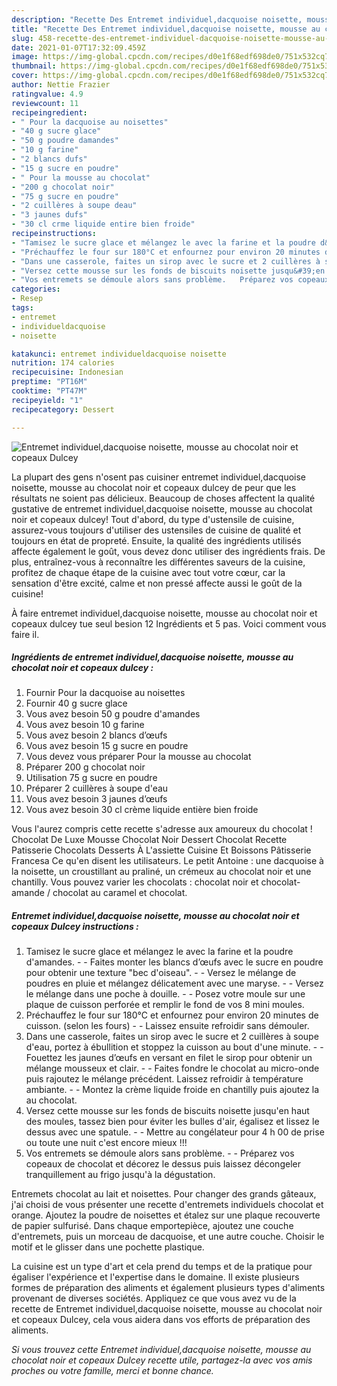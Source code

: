 ```yaml
---
description: "Recette Des Entremet individuel,dacquoise noisette, mousse au chocolat noir et copeaux Dulcey"
title: "Recette Des Entremet individuel,dacquoise noisette, mousse au chocolat noir et copeaux Dulcey"
slug: 458-recette-des-entremet-individuel-dacquoise-noisette-mousse-au-chocolat-noir-et-copeaux-dulcey
date: 2021-01-07T17:32:09.459Z
image: https://img-global.cpcdn.com/recipes/d0e1f68edf698de0/751x532cq70/entremet-individueldacquoise-noisette-mousse-au-chocolat-noir-et-copeaux-dulcey-photo-principale-de-la-recette.jpg
thumbnail: https://img-global.cpcdn.com/recipes/d0e1f68edf698de0/751x532cq70/entremet-individueldacquoise-noisette-mousse-au-chocolat-noir-et-copeaux-dulcey-photo-principale-de-la-recette.jpg
cover: https://img-global.cpcdn.com/recipes/d0e1f68edf698de0/751x532cq70/entremet-individueldacquoise-noisette-mousse-au-chocolat-noir-et-copeaux-dulcey-photo-principale-de-la-recette.jpg
author: Nettie Frazier
ratingvalue: 4.9
reviewcount: 11
recipeingredient:
- " Pour la dacquoise au noisettes"
- "40 g sucre glace"
- "50 g poudre damandes"
- "10 g farine"
- "2 blancs dufs"
- "15 g sucre en poudre"
- " Pour la mousse au chocolat"
- "200 g chocolat noir"
- "75 g sucre en poudre"
- "2 cuillères à soupe deau"
- "3 jaunes dufs"
- "30 cl crme liquide entire bien froide"
recipeinstructions:
- "Tamisez le sucre glace et mélangez le avec la farine et la poudre d&#39;amandes.  Faites monter les blancs d’œufs avec le sucre en poudre pour obtenir une texture &#34;bec d&#39;oiseau&#34;.  Versez le mélange de poudres en pluie et mélangez délicatement avec une maryse.  Versez le mélange dans une poche à douille.  Posez votre moule sur une plaque de cuisson perforée et remplir le fond de vos 8 mini moules."
- "Préchauffez le four sur 180°C et enfournez pour environ 20 minutes de cuisson. (selon les fours)  Laissez ensuite refroidir sans démouler."
- "Dans une casserole, faites un sirop avec le sucre et 2 cuillères à soupe d&#39;eau, portez à ébullition et stoppez la cuisson au bout d&#39;une minute.  Fouettez les jaunes d’œufs en versant en filet le sirop pour obtenir un mélange mousseux et clair.  Faites fondre le chocolat au micro-onde puis rajoutez le mélange précédent. Laissez refroidir à température ambiante.  Montez la crème liquide froide en chantilly puis ajoutez la au chocolat."
- "Versez cette mousse sur les fonds de biscuits noisette jusqu&#39;en haut des moules, tassez bien pour éviter les bulles d&#39;air, égalisez et lissez le dessus avec une spatule.  Mettre au congélateur pour 4 h 00 de prise ou toute une nuit c&#39;est encore mieux !!!"
- "Vos entremets se démoule alors sans problème.   Préparez vos copeaux de chocolat et décorez le dessus puis laissez décongeler tranquillement au frigo jusqu&#39;à la dégustation."
categories:
- Resep
tags:
- entremet
- individueldacquoise
- noisette

katakunci: entremet individueldacquoise noisette 
nutrition: 174 calories
recipecuisine: Indonesian
preptime: "PT16M"
cooktime: "PT47M"
recipeyield: "1"
recipecategory: Dessert

---
```



![Entremet individuel,dacquoise noisette, mousse au chocolat noir et copeaux Dulcey](https://img-global.cpcdn.com/recipes/d0e1f68edf698de0/751x532cq70/entremet-individueldacquoise-noisette-mousse-au-chocolat-noir-et-copeaux-dulcey-photo-principale-de-la-recette.jpg)

La plupart des gens n'osent pas cuisiner entremet individuel,dacquoise noisette, mousse au chocolat noir et copeaux dulcey de peur que les résultats ne soient pas délicieux. Beaucoup de choses affectent la qualité gustative de entremet individuel,dacquoise noisette, mousse au chocolat noir et copeaux dulcey! Tout d'abord, du type d'ustensile de cuisine, assurez-vous toujours d'utiliser des ustensiles de cuisine de qualité et toujours en état de propreté. Ensuite, la qualité des ingrédients utilisés affecte également le goût, vous devez donc utiliser des ingrédients frais. De plus, entraînez-vous à reconnaître les différentes saveurs de la cuisine, profitez de chaque étape de la cuisine avec tout votre cœur, car la sensation d'être excité, calme et non pressé affecte aussi le goût de la cuisine!

<!--inarticleads1-->

À faire entremet individuel,dacquoise noisette, mousse au chocolat noir et copeaux dulcey tue seul besion 12 Ingrédients et 5 pas. Voici comment vous faire il.

##### Ingrédients de entremet individuel,dacquoise noisette, mousse au chocolat noir et copeaux dulcey :

1. Fournir  Pour la dacquoise au noisettes
1. Fournir 40 g sucre glace
1. Vous avez besoin 50 g poudre d&#39;amandes
1. Vous avez besoin 10 g farine
1. Vous avez besoin 2 blancs d’œufs
1. Vous avez besoin 15 g sucre en poudre
1. Vous devez vous préparer  Pour la mousse au chocolat
1. Préparer 200 g chocolat noir
1. Utilisation 75 g sucre en poudre
1. Préparer 2 cuillères à soupe d&#39;eau
1. Vous avez besoin 3 jaunes d’œufs
1. Vous avez besoin 30 cl crème liquide entière bien froide


Vous l&#39;aurez compris cette recette s&#39;adresse aux amoureux du chocolat ! Chocolat De Luxe Mousse Chocolat Noir Dessert Chocolat Recette Patisserie Chocolats Desserts À L&#39;assiette Cuisine Et Boissons Pâtisserie Francesa Ce qu&#39;en disent les utilisateurs. Le petit Antoine : une dacquoise à la noisette, un croustillant au praliné, un crémeux au chocolat noir et une chantilly. Vous pouvez varier les chocolats : chocolat noir et chocolat-amande / chocolat au caramel et chocolat. 

<!--inarticleads2-->

##### Entremet individuel,dacquoise noisette, mousse au chocolat noir et copeaux Dulcey instructions :

1. Tamisez le sucre glace et mélangez le avec la farine et la poudre d&#39;amandes. -  - Faites monter les blancs d’œufs avec le sucre en poudre pour obtenir une texture &#34;bec d&#39;oiseau&#34;. -  - Versez le mélange de poudres en pluie et mélangez délicatement avec une maryse. -  - Versez le mélange dans une poche à douille. -  - Posez votre moule sur une plaque de cuisson perforée et remplir le fond de vos 8 mini moules.
1. Préchauffez le four sur 180°C et enfournez pour environ 20 minutes de cuisson. (selon les fours) -  - Laissez ensuite refroidir sans démouler.
1. Dans une casserole, faites un sirop avec le sucre et 2 cuillères à soupe d&#39;eau, portez à ébullition et stoppez la cuisson au bout d&#39;une minute. -  - Fouettez les jaunes d’œufs en versant en filet le sirop pour obtenir un mélange mousseux et clair. -  - Faites fondre le chocolat au micro-onde puis rajoutez le mélange précédent. Laissez refroidir à température ambiante. -  - Montez la crème liquide froide en chantilly puis ajoutez la au chocolat.
1. Versez cette mousse sur les fonds de biscuits noisette jusqu&#39;en haut des moules, tassez bien pour éviter les bulles d&#39;air, égalisez et lissez le dessus avec une spatule. -  - Mettre au congélateur pour 4 h 00 de prise ou toute une nuit c&#39;est encore mieux !!!
1. Vos entremets se démoule alors sans problème.  -  - Préparez vos copeaux de chocolat et décorez le dessus puis laissez décongeler tranquillement au frigo jusqu&#39;à la dégustation.


Entremets chocolat au lait et noisettes. Pour changer des grands gâteaux, j&#39;ai choisi de vous présenter une recette d&#39;entremets individuels chocolat et orange. Ajoutez la poudre de noisettes et étalez sur une plaque recouverte de papier sulfurisé. Dans chaque emportepièce, ajoutez une couche d&#39;entremets, puis un morceau de dacquoise, et une autre couche. Choisir le motif et le glisser dans une pochette plastique. 

<!--inarticleads1-->

<p>
La cuisine est un type d'art et cela prend du temps et de la pratique pour égaliser l'expérience et l'expertise dans le domaine. Il existe plusieurs formes de préparation des aliments et également plusieurs types d'aliments provenant de diverses sociétés. Appliquez ce que vous avez vu de la recette de Entremet individuel,dacquoise noisette, mousse au chocolat noir et copeaux Dulcey, cela vous aidera dans vos efforts de préparation des aliments.
</p>

<p>
<i>Si vous trouvez cette Entremet individuel,dacquoise noisette, mousse au chocolat noir et copeaux Dulcey recette utile, partagez-la avec vos amis proches ou votre famille, merci et bonne chance.</i>
</p>
